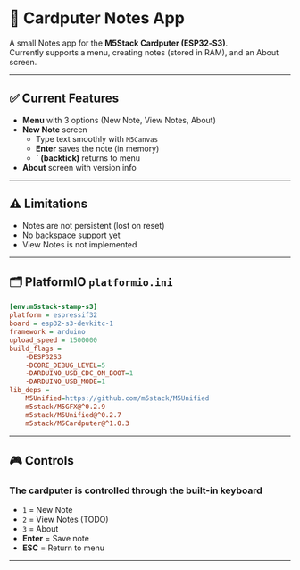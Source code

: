# 📝 Cardputer Notes App 

A small Notes app for the **M5Stack Cardputer (ESP32‑S3)**.  
Currently supports a menu, creating notes (stored in RAM), and an About screen.

---

## ✅ Current Features
- **Menu** with 3 options (New Note, View Notes, About)
- **New Note** screen
  - Type text smoothly with `M5Canvas`
  - **Enter** saves the note (in memory)
  - **` (backtick)** returns to menu
- **About** screen with version info

---

## ⚠️ Limitations
- Notes are not persistent (lost on reset)
- No backspace support yet
- View Notes is not implemented

---

## 🗂️ PlatformIO `platformio.ini`
```ini
[env:m5stack-stamp-s3]
platform = espressif32
board = esp32-s3-devkitc-1
framework = arduino
upload_speed = 1500000
build_flags = 
    -DESP32S3
    -DCORE_DEBUG_LEVEL=5
    -DARDUINO_USB_CDC_ON_BOOT=1
    -DARDUINO_USB_MODE=1
lib_deps = 
    M5Unified=https://github.com/m5stack/M5Unified
    m5stack/M5GFX@^0.2.9
    m5stack/M5Unified@^0.2.7
    m5stack/M5Cardputer@^1.0.3
```

---

## 🎮 Controls
### The cardputer is controlled through the built-in keyboard
- `1` = New Note
- `2` = View Notes (TODO)
- `3` = About
- **Enter** = Save note
- **ESC** = Return to menu


---
